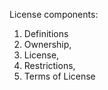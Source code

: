 License components:

1. Definitions
 2. Ownership, 
 3. License, 
 4. Restrictions, 
 5. Terms of License
